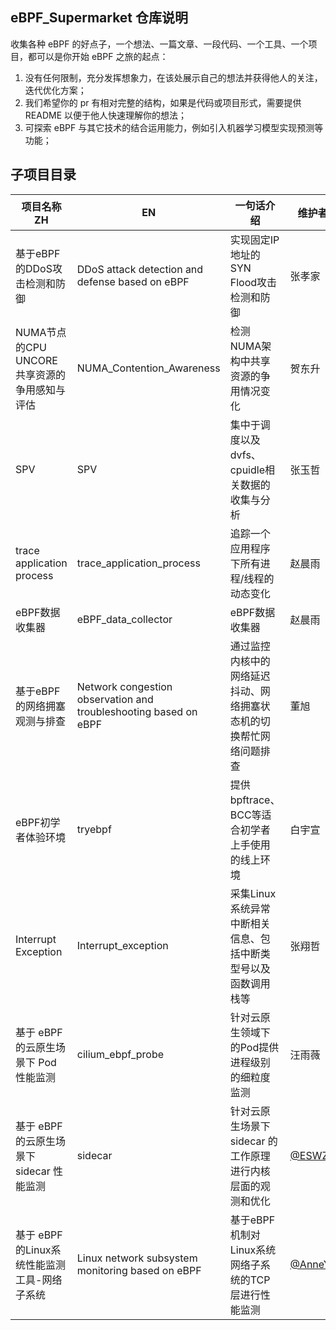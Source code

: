 ## eBPF_Supermarket 仓库说明

收集各种 eBPF 的好点子，一个想法、一篇文章、一段代码、一个工具、一个项目，都可以是你开始 eBPF 之旅的起点：

1. 没有任何限制，充分发挥想象力，在该处展示自己的想法并获得他人的关注，迭代优化方案；
2. 我们希望你的 pr 有相对完整的结构，如果是代码或项目形式，需要提供 README 以便于他人快速理解你的想法；
3. 可探索 eBPF 与其它技术的结合运用能力，例如引入机器学习模型实现预测等功能；

## 子项目目录

| 项目名称ZH                                   | EN                                                           | 一句话介绍                                                   | 维护者 |
| -------------------------------------------- | ------------------------------------------------------------ | ------------------------------------------------------------ | ------ |
| 基于eBPF的DDoS攻击检测和防御                 | DDoS attack detection and defense based on eBPF              | 实现固定IP地址的SYN Flood攻击检测和防御                      | 张孝家 |
| NUMA节点的CPU UNCORE共享资源的争用感知与评估 | NUMA_Contention_Awareness                                    | 检测NUMA架构中共享资源的争用情况变化                         | 贺东升 |
| SPV                                          | SPV                                                          | 集中于调度以及dvfs、cpuidle相关数据的收集与分析              | 张玉哲 |
| trace application process                    | trace_application_process                                    | 追踪一个应用程序下所有进程/线程的动态变化                    | 赵晨雨 |
| eBPF数据收集器                               | eBPF_data_collector                                          | eBPF数据收集器                                               | 赵晨雨 |
| 基于eBPF的网络拥塞观测与排查                 | Network congestion observation and troubleshooting based on eBPF | 通过监控内核中的网络延迟抖动、网络拥塞状态机的切换帮忙网络问题排查 | 董旭   |
| eBPF初学者体验环境                           | tryebpf                                                      | 提供bpftrace、BCC等适合初学者上手使用的线上环境              | 白宇宣 |
| Interrupt Exception      | Interrupt_exception                                                      | 采集Linux系统异常中断相关信息、包括中断类型号以及函数调用栈等              | 张翔哲 |
| 基于 eBPF 的云原生场景下 Pod 性能监测                           | cilium_ebpf_probe                                                     | 针对云原生领域下的Pod提供进程级别的细粒度监测              | 汪雨薇 |
| 基于 eBPF 的云原生场景下 sidecar 性能监测 | sidecar | 针对云原生场景下 sidecar 的工作原理进行内核层面的观测和优化 | [@ESWZY](https://github.com/ESWZY) |
| 基于 eBPF 的Linux系统性能监测工具-网络子系统 | Linux network subsystem monitoring based on eBPF | 基于eBPF机制对Linux系统网络子系统的TCP层进行性能监测 | [@AnneY](https://github.com/AnneYang720) |
